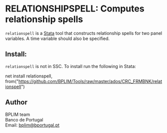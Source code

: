 # RELATIONSHIPSPELL:  Computes relationship spells

`relationspell` is a [Stata](http://www.stata.com/) tool that constructs relationship spells for two panel variables. A time variable should also be specified.

## Install:

`relationspell` is not in SSC. To install run the following in Stata:

net install relationspell, from("https://github.com/BPLIM/Tools/raw/master/ados/CRC_FRMBNK/relationspell")

## Author

BPLIM team
<br>Banco de Portugal
<br>Email: bplim@bportugal.pt
